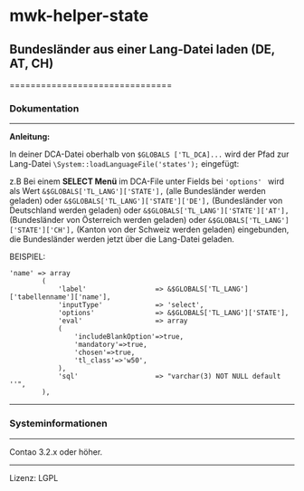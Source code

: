 # mwk-helper-state
## Bundesländer aus einer Lang-Datei laden (DE, AT, CH)
===============================

### Dokumentation
-----------------------------

**Anleitung:**

In deiner DCA-Datei oberhalb von ```$GLOBALS ['TL_DCA]...``` wird der Pfad zur Lang-Datei ```\System::loadLanguageFile('states');``` eingefügt:


z.B Bei einem **SELECT Menü** im DCA-File unter Fields bei ```'options' ```
wird als Wert ```&$GLOBALS['TL_LANG']['STATE'],``` (alle Bundesländer werden geladen) oder
```&$GLOBALS['TL_LANG']['STATE']['DE'],``` (Bundesländer von Deutschland werden geladen) oder
```&$GLOBALS['TL_LANG']['STATE']['AT'],``` (Bundesländer von Österreich werden geladen) oder
```&$GLOBALS['TL_LANG']['STATE']['CH'],``` (Kanton von der Schweiz werden geladen)  eingebunden,
die Bundesländer werden jetzt über die Lang-Datei geladen.


BEISPIEL:
```
'name' => array
		(
			'label'                 => &$GLOBALS['TL_LANG']['tabellenname']['name'],
			'inputType'             => 'select',
			'options'               => &$GLOBALS['TL_LANG']['STATE'],
			'eval'                  => array
			(
				'includeBlankOption'=>true,
				'mandatory'=>true,
				'chosen'=>true,
				'tl_class'=>'w50',
			),
			'sql'                   => "varchar(3) NOT NULL default ''",
		),
```

-----------------------------

### Systeminformationen
-----------------------------

Contao 3.2.x oder höher.

-----------------------------

Lizenz: LGPL